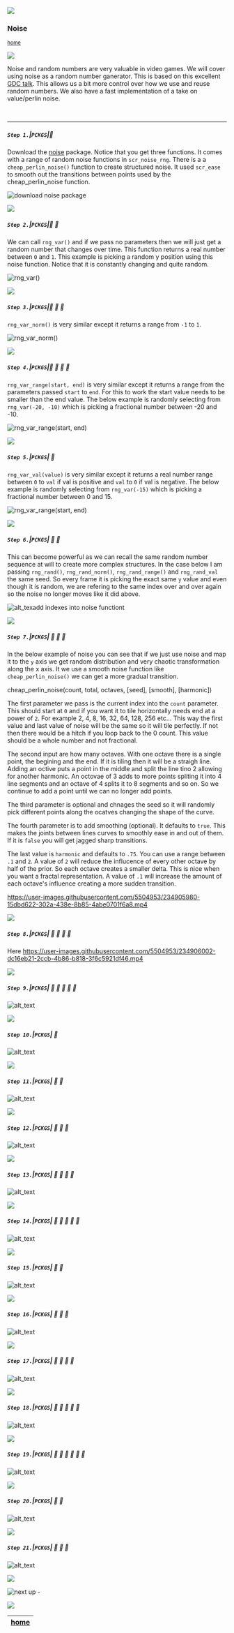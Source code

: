 ![](../images/line3.png)

### Noise

<sub>[home](../README.md#user-content-gms2-packages---table-of-contents)</sub>

![](../images/line3.png)

Noise and random numbers are very valuable in video games. We will cover using noise as a random number ganerator.  This is based on this excellent [GDC talk](https://www.youtube.com/watch?v=LWFzPP8ZbdU). This allows us a bit more control over how we use and reuse random numbers. We also have a fast implementation of a take on value/perlin noise. 

<br>

---

##### `Step 1.`\|`PCKGS`|:small_blue_diamond:

Download the [noise](../packages/noise.yymps) package. Notice that you get three functions. It comes with a range of random noise functions in `scr_noise_rng`.  There is a a `cheap_perlin_noise()` function to create structured noise.  It used `scr_ease` to smooth out the transitions between points used by the cheap_perlin_noise function.

![download noise package](images/noise_functions.png)

![](../images/line2.png)

##### `Step 2.`\|`PCKGS`|:small_blue_diamond: :small_blue_diamond: 

We can call `rng_var()` and if we pass no parameters then we will just get a random number that changes over time.  This function returns a real number between `0` and `1`. This example is picking a random y position using this noise function.  Notice that it is constantly changing and quite random. 

![rng_var()](images/rng_var.gif)

![](../images/line2.png)

##### `Step 3.`\|`PCKGS`|:small_blue_diamond: :small_blue_diamond: :small_blue_diamond:

`rng_var_norm()` is very similar except it returns a range from `-1` to `1`.

![rng_var_norm()](images/rng_var_norm.gif)

![](../images/line2.png)

##### `Step 4.`\|`PCKGS`|:small_blue_diamond: :small_blue_diamond: :small_blue_diamond: :small_blue_diamond:

`rng_var_range(start, end)` is very similar except it returns a range from the parameters passed `start` to `end`. For this to work the start value needs to be smaller than the end value. The below example is randomly selecting from `rng_var(-20, -10)` which is picking a fractional number between -20 and -10.

![rng_var_range(start, end)](images/rng_range.gif)

![](../images/line2.png)

##### `Step 5.`\|`PCKGS`| :small_orange_diamond:

`rng_var_val(value)` is very similar except it returns a real number range between `0` to `val` if val is positive and `val` to `0` if val is negative. The below example is randomly selecting from `rng_var(-15)` which is picking a fractional number between 0 and 15.

![rng_var_range(start, end)](images/rng_value.gif)

![](../images/line2.png)

##### `Step 6.`\|`PCKGS`| :small_orange_diamond: :small_blue_diamond:

This can become powerful as we can recall the same random number sequence at will to create more complex structures.  In the case below I am passing `rng_rand()`, `rng_rand_norm()`, `rng_rand_range()` and `rng_rand_val` the same seed.  So every frame it is picking the exact same `y` value and even though it is random, we are refering to the same index over and over again so the noise no longer moves like it did above.

![alt_texadd indexes into noise functiont](images/rng_indexes.gif)

![](../images/line2.png)

##### `Step 7.`\|`PCKGS`| :small_orange_diamond: :small_blue_diamond: :small_blue_diamond:

In the below example of noise you can see that if we just use noise and map it to the `y` axis we get random distribution and very chaotic transformation along the x axis.  It we use a smooth noise function like `cheap_perlin_noise()` we can get a more gradual transition.  

cheap_perlin_noise(count, total, octaves, [seed], [smooth], [harmonic])

The first parameter we pass is the current index into the  `count` parameter.  This should start at `0` and if you want it to tile horizontally needs end at a power of `2`.  For example 2, 4, 8, 16, 32, 64, 128, 256 etc...  This way the first value and last value of noise will be the same so it will tile perfectly.  If not then there would be a hitch if you loop back to the 0 count.  This value should be a whole number and not fractional.  

The second input are how many octaves.  With one octave there is a single point, the begining and the end.  If it is tiling then it will be a straigh line.  Adding an octive puts a point in the middle and split the line tino 2 allowing for another harmonic.  An octovae of 3 adds to more points spliting it into 4 line segments and an octave of 4 splits it to 8 segments and so on.  So we continue to add a point until we can no longer add points.

The third parameter is optional and chnages the seed so it will randomly pick different points along the ocatves changing the shape of the curve.

The fourth parameter is to add smoothing (optional).  It defaults to `true`.  This makes the joints between lines curves to smoothly ease in and out of them.  If it is `false` you will get jagged sharp transitions.

The last value is `harmonic` and defaults to `.75`.  You can use a range between `.1` and `2`.  A value of `2` will reduce the influcence of every other octave by half of the prior.  So each octave creates a smaller delta.  This is nice when you want a fractal representation.  A value of `.1` will increase the amount of each octave's influence creating a more sudden transition.

https://user-images.githubusercontent.com/5504953/234905980-15dbd622-302a-438e-8b85-4abe0701f6a8.mp4


![](../images/line2.png)

##### `Step 8.`\|`PCKGS`| :small_orange_diamond: :small_blue_diamond: :small_blue_diamond: :small_blue_diamond:

Here 
https://user-images.githubusercontent.com/5504953/234906002-dc16eb21-2ccb-4b86-b818-3f6c5921df46.mp4

![](../images/line2.png)

##### `Step 9.`\|`PCKGS`| :small_orange_diamond: :small_blue_diamond: :small_blue_diamond: :small_blue_diamond: :small_blue_diamond:

![alt_text](images/.png)

![](../images/line2.png)

##### `Step 10.`\|`PCKGS`| :large_blue_diamond:

![alt_text](images/.png)

![](../images/line2.png)

##### `Step 11.`\|`PCKGS`| :large_blue_diamond: :small_blue_diamond: 

![alt_text](images/.png)

![](../images/line2.png)

##### `Step 12.`\|`PCKGS`| :large_blue_diamond: :small_blue_diamond: :small_blue_diamond: 

![alt_text](images/.png)

![](../images/line2.png)

##### `Step 13.`\|`PCKGS`| :large_blue_diamond: :small_blue_diamond: :small_blue_diamond:  :small_blue_diamond: 

![alt_text](images/.png)

![](../images/line2.png)

##### `Step 14.`\|`PCKGS`| :large_blue_diamond: :small_blue_diamond: :small_blue_diamond: :small_blue_diamond:  :small_blue_diamond: 

![alt_text](images/.png)

![](../images/line2.png)

##### `Step 15.`\|`PCKGS`| :large_blue_diamond: :small_orange_diamond: 

![alt_text](images/.png)

![](../images/line2.png)

##### `Step 16.`\|`PCKGS`| :large_blue_diamond: :small_orange_diamond:   :small_blue_diamond: 

![alt_text](images/.png)

![](../images/line2.png)

##### `Step 17.`\|`PCKGS`| :large_blue_diamond: :small_orange_diamond: :small_blue_diamond: :small_blue_diamond:

![alt_text](images/.png)

![](../images/line2.png)

##### `Step 18.`\|`PCKGS`| :large_blue_diamond: :small_orange_diamond: :small_blue_diamond: :small_blue_diamond: :small_blue_diamond:

![alt_text](images/.png)

![](../images/line2.png)

##### `Step 19.`\|`PCKGS`| :large_blue_diamond: :small_orange_diamond: :small_blue_diamond: :small_blue_diamond: :small_blue_diamond: :small_blue_diamond:

![alt_text](images/.png)

![](../images/line2.png)

##### `Step 20.`\|`PCKGS`| :large_blue_diamond: :large_blue_diamond:

![alt_text](images/.png)

![](../images/line2.png)

##### `Step 21.`\|`PCKGS`| :large_blue_diamond: :large_blue_diamond: :small_blue_diamond:

![alt_text](images/.png)

![](../images/line.png)

<!-- <img src="https://via.placeholder.com/1000x100/45D7CA/000000/?text=Package: PACKAGE NAME"> -->

![next up - ](images/banner.png)

![](../images/line.png)

| [home](../README.md#user-content-gms2-packages---table-of-contents)|
|---|
